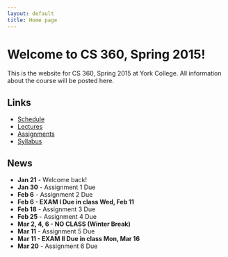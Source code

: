 ```yaml
---
layout: default
title: Home page
---
```


# Welcome to CS 360, Spring 2015!

This is the website for CS 360, Spring 2015 at York College.
All information about the course will be posted here.

## Links

* [Schedule](schedule/index.html)
* [Lectures](lectures/index.html)
* [Assignments](assign/index.html)
* [Syllabus](syllabus.html)

## News

* **Jan 21** - Welcome back!
* **Jan 30** - Assignment 1 Due
* **Feb 6** - Assignment 2 Due
* **Feb 6 - EXAM I Due in class Wed, Feb 11**
* **Feb 18** - Assignment 3 Due
* **Feb 25** - Assignment 4 Due
* **Mar 2, 4, 6 - NO CLASS (Winter Break)**
* **Mar 11** - Assignment 5 Due
* **Mar 11 - EXAM II Due in class Mon, Mar 16**
* **Mar 20** - Assignment 6 Due
